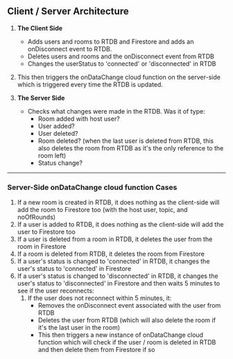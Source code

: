 ## Client / Server Architecture

1. **The Client Side**

   - Adds users and rooms to RTDB and Firestore and adds an onDisconnect event to RTDB.
   - Deletes users and rooms and the onDisconnect event from RTDB
   - Changes the userStatus to 'connected' or 'disconnected' in RTDB

2. This then triggers the onDataChange cloud function on the server-side which is triggered every time the RTDB is updated.

3. **The Server Side**
   - Checks what changes were made in the RTDB. Was it of type:
     - Room added with host user?
     - User added?
     - User deleted?
     - Room deleted? (when the last user is deleted from RTDB, this also deletes the room from RTDB as it's the only reference to the room left)
     - Status change?

---

### Server-Side onDataChange cloud function Cases

1. If a new room is created in RTDB, it does nothing as the client-side will add the room to Firestore too (with the host user, topic, and noOfRounds)
2. If a user is added to RTDB, it does nothing as the client-side will add the user to Firestore too
3. If a user is deleted from a room in RTDB, it deletes the user from the room in Firestore
4. If a room is deleted from RTDB, it deletes the room from Firestore
5. If a user's status is changed to 'connected' in RTDB, it changes the user's status to 'connected' in Firestore
6. If a user's status is changed to 'disconnected' in RTDB, it changes the user's status to 'disconnected' in Firestore and then waits 5 minutes to see if the user reconnects:
   1. If the user does not reconnect within 5 minutes, it:
      - Removes the onDisconnect event associated with the user from RTDB
      - Deletes the user from RTDB (which will also delete the room if it's the last user in the room)
      - This then triggers a new instance of onDataChange cloud function which will check if the user / room is deleted in RTDB and then delete them from Firestore if so
